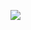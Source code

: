 <a href="https://bentohub.netlify.app/" target="_blank"><img src="https://cloud.appwrite.io/v1/storage/buckets/667d390e003b1971a8be/files/67494fb6002f7bc55b03/preview?project=667d35ca0017fb21fc6c" /></a>
